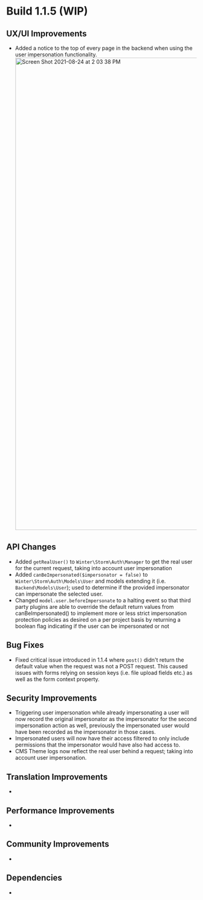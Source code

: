 # Build 1.1.5 (WIP)

## UX/UI Improvements
- Added a notice to the top of every page in the backend when using the user impersonation functionality. <img width="1246" alt="Screen Shot 2021-08-24 at 2 03 38 PM" src="https://user-images.githubusercontent.com/7253840/130687384-306d0a07-da46-42d6-a6fc-b6810ae4c6c0.png">


## API Changes
- Added `getRealUser()` to `Winter\Storm\Auth\Manager` to get the real user for the current request, taking into account user impersonation
- Added `canBeImpersonated($impersonator = false)` to `Winter\Storm\Auth\Models\User` and models extending it (i.e. `Backend\Models\User`); used to determine if the provided impersonator can impersonate the selected user.
- Changed `model.user.beforeImpersonate` to a halting event so that third party plugins are able to override the default return values from canBeImpersonated() to implement more or less strict impersonation protection policies as desired on a per project basis by returning a boolean flag indicating if the user can be impersonated or not

## Bug Fixes
- Fixed critical issue introduced in 1.1.4 where `post()` didn't return the default value when the request was not a POST request. This caused issues with forms relying on session keys (i.e. file upload fields etc.) as well as the form context property.

## Security Improvements
- Triggering user impersonation while already impersonating a user will now record the original impersonator as the impersonator for the second impersonation action as well, previously the impersonated user would have been recorded as the impersonator in those cases.
- Impersonated users will now have their access filtered to only include permissions that the impersonator would have also had access to.
- CMS Theme logs now reflect the real user behind a request; taking into account user impersonation.

## Translation Improvements
-

## Performance Improvements
-

## Community Improvements
-

## Dependencies
-
